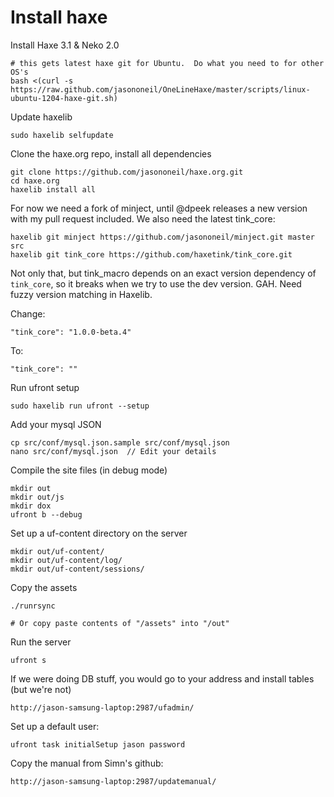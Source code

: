 # Install haxe

Install Haxe 3.1 & Neko 2.0

	# this gets latest haxe git for Ubuntu.  Do what you need to for other OS's
	bash <(curl -s https://raw.github.com/jasononeil/OneLineHaxe/master/scripts/linux-ubuntu-1204-haxe-git.sh)

Update haxelib

	sudo haxelib selfupdate

Clone the haxe.org repo, install all dependencies

	git clone https://github.com/jasononeil/haxe.org.git
	cd haxe.org
	haxelib install all

For now we need a fork of minject, until @dpeek releases a new version with my pull request included.  We also need the latest tink_core:

	haxelib git minject https://github.com/jasononeil/minject.git master src
	haxelib git tink_core https://github.com/haxetink/tink_core.git

Not only that, but tink_macro depends on an exact version dependency of `tink_core`, so it breaks when we try to use the dev version.  GAH.  Need fuzzy version matching in Haxelib.

Change:

	"tink_core": "1.0.0-beta.4"

To: 

	"tink_core": ""

Run ufront setup

	sudo haxelib run ufront --setup

Add your mysql JSON

	cp src/conf/mysql.json.sample src/conf/mysql.json
	nano src/conf/mysql.json  // Edit your details

Compile the site files (in debug mode)

	mkdir out
	mkdir out/js
	mkdir dox
	ufront b --debug

Set up a uf-content directory on the server

	mkdir out/uf-content/
	mkdir out/uf-content/log/
	mkdir out/uf-content/sessions/

Copy the assets

	./runrsync

	# Or copy paste contents of "/assets" into "/out"

Run the server

	ufront s

If we were doing DB stuff, you would go to your address and install tables (but we're not)

	http://jason-samsung-laptop:2987/ufadmin/

Set up a default user:

	ufront task initialSetup jason password

Copy the manual from Simn's github:

	http://jason-samsung-laptop:2987/updatemanual/
